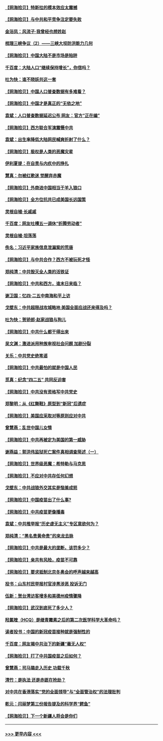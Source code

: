 #### [【网海拾贝】特斯拉的模本效应太震撼](../pages/nsc993/n12925626.md?t=05061302) 
#### [【网海拾贝】与中共和平竞争注定要失败](../pages/nsc993/n12923326.md?t=05061302) 
#### [金浴凤：风流子‧我曾经也想姓赵](../pages/nsc993/n12920911.md?t=05061302) 
#### [梳理三峡争议（2）——三峡大坝防洪能力几何](../pages/nsc993/n12920173.md?t=05061302) 
#### [【网海拾贝】中国大陆不是市场是陷阱](../pages/nsc993/n12920143.md?t=05061302) 
#### [千百度：大陆人口“继续保持增长”，你信吗？](../pages/nsc993/n12918946.md?t=05061302) 
#### [吐为快：谁不晓妖共这一套](../pages/nsc993/n12918941.md?t=05061302) 
#### [【网海拾贝】中国人口普查数据有多难看？](../pages/nsc993/n12917822.md?t=05061302) 
#### [【网海拾贝】中国才是真正的“无依之地”](../pages/nsc993/n12915845.md?t=05061302) 
#### [袁斌：人口普查数据延迟公布 网友：官方“正在编”](../pages/nsc993/n12915748.md?t=05061302) 
#### [【网海拾贝】西方联合军演震慑中共](../pages/nsc993/n12913466.md?t=05061302) 
#### [袁斌：出生率降低大陆网民喊爽折射了什么？](../pages/nsc993/n12913365.md?t=05061302) 
#### [【网海拾贝】极权是人类的恶魔灾星](../pages/nsc993/n12910697.md?t=05061302) 
#### [伊利夏提：在自责与内疚中的挣扎](../pages/nsc993/n12910493.md?t=05061302) 
#### [慧真：勿被红歌迷 觉醒弃赤魔](../pages/nsc993/n12910485.md?t=05061302) 
#### [【网海拾贝】外商进中国相当于羊入狼口](../pages/nsc993/n12908274.md?t=05061302) 
#### [【网海拾贝】全方位抗共已成美国长远国策](../pages/nsc993/n12906878.md?t=05061302) 
#### [灵根自植‧长戚戚](../pages/nsc993/n12905585.md?t=05061302) 
#### [千百度：网友吐槽五一调休“折腾劳动者”](../pages/nsc993/n12905934.md?t=05061302) 
#### [灵根自植‧坦荡荡](../pages/nsc993/n12905562.md?t=05061302) 
#### [佚名：习近平家族信息泄漏案的荒唐](../pages/nsc993/n12904705.md?t=05061302) 
#### [【网海拾贝】与中共合作？西方不被玩死才怪](../pages/nsc993/n12903873.md?t=05061302) 
#### [郑纯清：中共毁灭全人类的活铁证](../pages/nsc993/n12903785.md?t=05061302) 
#### [【网海拾贝】中共和西方，谁末日来临？](../pages/nsc993/n12903482.md?t=05061302) 
#### [谢卫国：忆四‧二五中南海和平上访](../pages/nsc993/n12902192.md?t=05061302) 
#### [戈壁东：中共超限战攻城略地 美国全面应战还来得及吗？](../pages/nsc993/n12902297.md?t=05061302) 
#### [吐为快：贺骄郎‧赵家战狼与狗儿](../pages/nsc993/n12902280.md?t=05061302) 
#### [【网海拾贝】中共什么都干得出来](../pages/nsc993/n12897500.md?t=05061302) 
#### [吴文渊：激进派用种族审视社会问题 加剧分裂](../pages/nsc993/n12893881.md?t=05061302) 
#### [关乐：中共党史绝笔谣](../pages/nsc993/n12897270.md?t=05061302) 
#### [【网海拾贝】中共最怕的就是中国人民](../pages/nsc993/n12894705.md?t=05061302) 
#### [觅真：纪念“四二五” 共同反迫害](../pages/nsc993/n12894553.md?t=05061302) 
#### [【网海拾贝】中共没有资格写中共党史](../pages/nsc993/n12892231.md?t=05061302) 
#### [郑黎明：从《红舞鞋》原型到“新冠”后遗症](../pages/nsc993/n12890469.md?t=05061302) 
#### [【网海拾贝】美国应采取对等原则应对中共](../pages/nsc993/n12889176.md?t=05061302) 
#### [曾慧燕：乱世中国儿女情](../pages/nsc993/n12887931.md?t=05061302) 
#### [【网海拾贝】中共再被定为美国的第一威胁](../pages/nsc993/n12887580.md?t=05061302) 
#### [谢燕益：郭洪伟监狱死亡案件真相调查简述（一）](../pages/nsc993/n12885648.md?t=05061302) 
#### [【网海拾贝】世界级恶魔：希特勒与马克思](../pages/nsc993/n12884062.md?t=05061302) 
#### [【网海拾贝】不应对中共存任何幻想](../pages/nsc993/n12881460.md?t=05061302) 
#### [戈壁东：中共战狼外交其实是恼羞成怒](../pages/nsc993/n12880392.md?t=05061302) 
#### [【网海拾贝】中国疫苗出了什么事?](../pages/nsc993/n12879124.md?t=05061302) 
#### [【网海拾贝】中共疫苗更像播毒](../pages/nsc993/n12876631.md?t=05061302) 
#### [袁斌：中共推举报“历史虚无主义”专区意欲何为？](../pages/nsc993/n12876530.md?t=05061302) 
#### [郑纯清：“黑名贵黄命贵”的来龙去脉](../pages/nsc993/n12875589.md?t=05061302) 
#### [【网海拾贝】中共是最大的垄断，该罚多少？](../pages/nsc993/n12874006.md?t=05061302) 
#### [【网海拾贝】亲共有风险，疫苗不可靠](../pages/nsc993/n12872224.md?t=05061302) 
#### [【网海拾贝】要求抵制北京冬奥会的呼声越来越高](../pages/nsc993/n12868962.md?t=05061302) 
#### [投书：山东村民举报村官涉黑涉恶 投诉无门](../pages/nsc993/n12869726.md?t=05061302) 
#### [伍新：贺台湾访客增多和美德州疫情骤降](../pages/nsc993/n12865651.md?t=05061302) 
#### [【网海拾贝】武汉到底死了多少人？](../pages/nsc993/n12863707.md?t=05061302) 
#### [羟氯喹（HCQ）是继青霉素之后的第二次医学科学大革命吗？](../pages/nsc993/n12638564.md?t=05061302) 
#### [读者投书：中国的新冠疫苗接种就是强制性的](../pages/nsc993/n12859932.md?t=05061302) 
#### [千百度：网友揭中共治下的新疆“毫无人权”](../pages/nsc993/n12858385.md?t=05061302) 
#### [【网海拾贝】打了中共国疫苗之后如何？](../pages/nsc993/n12857866.md?t=05061302) 
#### [曾慧燕：司马璐走入历史 功载千秋](../pages/nsc993/n12856996.md?t=05061302) 
#### [清竹：是执法 还是赤匪在抢劫？](../pages/nsc993/n12856952.md?t=05061302) 
#### [对中共在香港落实“党的全面领导”与“全面管治权”的法理批判](../pages/nsc993/n12856929.md?t=05061302) 
#### [乾元：闫丽梦第三份报告提及的科学界“鳄鱼”](../pages/nsc993/n12855985.md?t=05061302) 
#### [【网海拾贝】下一个新疆人将会是你们](../pages/nsc993/n12855864.md?t=05061302) 

----
#### [ >>> 更早内容 <<< ](../indexes/nsc993-earlier.md)
